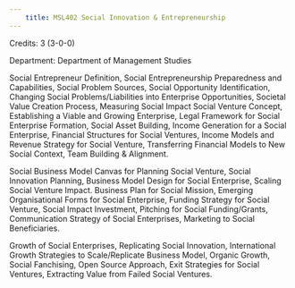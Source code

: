 ```yaml
---
    title: MSL402 Social Innovation & Entrepreneurship
---
```

Credits: 3 (3-0-0)

Department: Department of Management Studies

Social Entrepreneur Definition, Social Entrepreneurship Preparedness and Capabilities, Social Problem Sources, Social Opportunity Identification, Changing Social Problems/Liabilities into Enterprise Opportunities, Societal Value Creation Process, Measuring Social Impact Social Venture Concept, Establishing a Viable and Growing Enterprise, Legal Framework for Social Enterprise Formation, Social Asset Building, Income Generation for a Social Enterprise, Financial Structures for Social Ventures, Income Models and Revenue Strategy for Social Venture, Transferring Financial Models to New Social Context, Team Building & Alignment.

Social Business Model Canvas for Planning Social Venture, Social Innovation Planning, Business Model Design for Social Enterprise, Scaling Social Venture Impact. Business Plan for Social Mission, Emerging Organisational Forms for Social Enterprise, Funding Strategy for Social Venture, Social Impact Investment, Pitching for Social Funding/Grants, Communication Strategy of Social Enterprises, Marketing to Social Beneficiaries.

Growth of Social Enterprises, Replicating Social Innovation, International Growth Strategies to Scale/Replicate Business Model, Organic Growth, Social Fanchising, Open Source Approach, Exit Strategies for Social Ventures, Extracting Value from Failed Social Ventures.